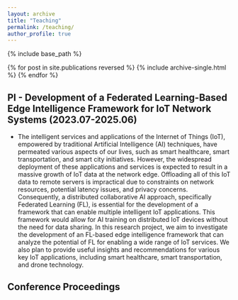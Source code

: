 ```yaml
---
layout: archive
title: "Teaching"
permalink: /teaching/
author_profile: true
---
```


{% include base_path %}

{% for post in site.publications reversed %}
  {% include archive-single.html %}
{% endfor %}

## PI - Development of a Federated Learning-Based Edge Intelligence Framework for IoT Network Systems (2023.07-2025.06)

* The intelligent services and applications of the Internet of Things (IoT), empowered by traditional Artificial Intelligence (AI) techniques, have permeated various aspects of our lives, such as smart healthcare, smart transportation, and smart city initiatives. However, the widespread deployment of these applications and services is expected to result in a massive growth of IoT data at the network edge. Offloading all of this IoT data to remote servers is impractical due to constraints on network resources, potential latency issues, and privacy concerns. Consequently, a distributed collaborative AI approach, specifically Federated Learning (FL), is essential for the development of a framework that can enable multiple intelligent IoT applications. This framework would allow for AI training on distributed IoT devices without the need for data sharing. In this research project, we aim to investigate the development of an FL-based edge intelligence framework that can analyze the potential of FL for enabling a wide range of IoT services. We also plan to provide useful insights and recommendations for various key IoT applications, including smart healthcare, smart transportation, and drone technology.


## Conference Proceedings
